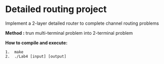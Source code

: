 #  Detailed routing project
Implement a 2-layer detailed router to complete channel routing problems

**Method :** trun multi-terminal problem into 2-terminal problem

**How to compile and execute:**

    1.  make  
    2.  ./Lab4 [input] [output]  

